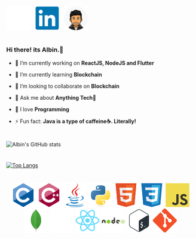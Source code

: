 <a  href="https://www.github.com/albyzyx" target="_blank"><img src="./icons/github-original.svg" width="65" color="white"/></a> &nbsp;
<a  href="https://www.linkedin.com/in/albinarun24" target="blank"><img src="./icons/linkedin-original.svg" width="65" /></a> &nbsp;
<a  href="https://www.albyzyx.dev"><img src="./logos/bitmoji.png" width="65" /></a>

<h1 align="center"></h1>

### Hi there! its Albin.👋

- 🔭 I’m currently working on **ReactJS, NodeJS and Flutter**

- 🌱 I’m currently learning **Blockchain**

- 👯 I’m looking to collaborate on **Blockchain**

- 💬 Ask me about **Anything Tech🧪**

- 💙 I love **Programming**

- ⚡ Fun fact: **Java is a type of caffeine☕. Literally!**

<h1 align="center"></h1>

![Albin's GitHub stats](https://github-readme-stats.vercel.app/api?username=albyzyx&show_icons=true&theme=radical)

<h1 align="center"></h1>

[![Top Langs](https://github-readme-stats.vercel.app/api/top-langs/?username=albyzyx)](https://github.com/albyzyx/github-readme-stats)

<h1 align="center"></h1>
<p align="center">
  <img src="./logos/c.svg" width="65" height="65" />
  <img src="./logos/cplusplus.svg" width="65" height="65"/>
  <img src="./logos/java.svg" width="65" height="65"/>
  <img src="./logos/python.svg" width="65" height="65"/>
  <img src="./logos/html5.svg" width="65" height="65"/>
  <img src="./logos/css.svg" width="65" height="65"/>
  <img src="./logos/javascript.svg" width="65" height="65"/>
  <img src="./logos/mongodb.svg" width="65" height="65"/>
  <img src="./logos/express.svg" width="65" height="65" color="white"/>
  <img src="./logos/react.svg" width="65" height="65" color="white"/>
  <img src="./logos/nodejs.svg" width="65" height="65"/>
  <img src="./logos/bash.svg" width="65" height="65"/>
  <img src="./logos/git.svg" width="65" height="65"/>
</p>
